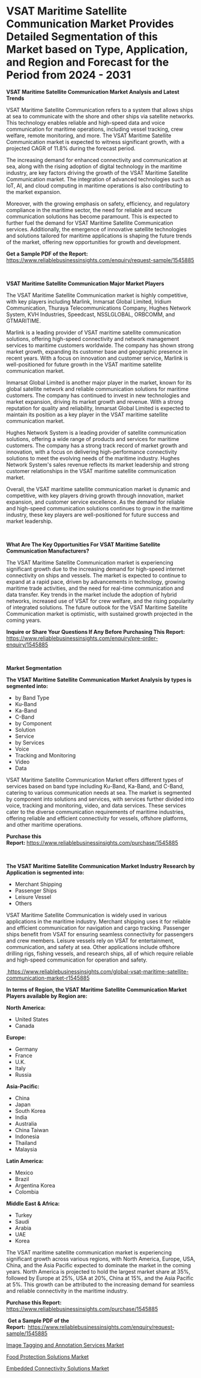 <p><h1>VSAT Maritime Satellite Communication Market Provides Detailed Segmentation of this Market based on Type, Application, and Region and Forecast for the Period from 2024 - 2031</h1></p><p><strong>VSAT Maritime Satellite Communication Market Analysis and Latest Trends</strong></p>
<p><p>VSAT Maritime Satellite Communication refers to a system that allows ships at sea to communicate with the shore and other ships via satellite networks. This technology enables reliable and high-speed data and voice communication for maritime operations, including vessel tracking, crew welfare, remote monitoring, and more. The VSAT Maritime Satellite Communication market is expected to witness significant growth, with a projected CAGR of 11.8% during the forecast period. </p><p>The increasing demand for enhanced connectivity and communication at sea, along with the rising adoption of digital technology in the maritime industry, are key factors driving the growth of the VSAT Maritime Satellite Communication market. The integration of advanced technologies such as IoT, AI, and cloud computing in maritime operations is also contributing to the market expansion. </p><p>Moreover, with the growing emphasis on safety, efficiency, and regulatory compliance in the maritime sector, the need for reliable and secure communication solutions has become paramount. This is expected to further fuel the demand for VSAT Maritime Satellite Communication services. Additionally, the emergence of innovative satellite technologies and solutions tailored for maritime applications is shaping the future trends of the market, offering new opportunities for growth and development.</p></p>
<p><strong>Get a Sample PDF of the Report:&nbsp;</strong> <a href="https://www.reliablebusinessinsights.com/enquiry/request-sample/1545885">https://www.reliablebusinessinsights.com/enquiry/request-sample/1545885</a></p>
<p>&nbsp;</p>
<p><strong>VSAT Maritime Satellite Communication Major Market Players</strong></p>
<p><p>The VSAT Maritime Satellite Communication market is highly competitive, with key players including Marlink, Inmarsat Global Limited, Iridium Communication, Thuraya Telecommunications Company, Hughes Network System, KVH Industries, Speedcast, NSSLGLOBAL, ORBCOMM, and GTMARITIME. </p><p>Marlink is a leading provider of VSAT maritime satellite communication solutions, offering high-speed connectivity and network management services to maritime customers worldwide. The company has shown strong market growth, expanding its customer base and geographic presence in recent years. With a focus on innovation and customer service, Marlink is well-positioned for future growth in the VSAT maritime satellite communication market.</p><p>Inmarsat Global Limited is another major player in the market, known for its global satellite network and reliable communication solutions for maritime customers. The company has continued to invest in new technologies and market expansion, driving its market growth and revenue. With a strong reputation for quality and reliability, Inmarsat Global Limited is expected to maintain its position as a key player in the VSAT maritime satellite communication market.</p><p>Hughes Network System is a leading provider of satellite communication solutions, offering a wide range of products and services for maritime customers. The company has a strong track record of market growth and innovation, with a focus on delivering high-performance connectivity solutions to meet the evolving needs of the maritime industry. Hughes Network System's sales revenue reflects its market leadership and strong customer relationships in the VSAT maritime satellite communication market.</p><p>Overall, the VSAT maritime satellite communication market is dynamic and competitive, with key players driving growth through innovation, market expansion, and customer service excellence. As the demand for reliable and high-speed communication solutions continues to grow in the maritime industry, these key players are well-positioned for future success and market leadership.</p></p>
<p>&nbsp;</p>
<p><strong>What Are The Key Opportunities For VSAT Maritime Satellite Communication Manufacturers?</strong></p>
<p><p>The VSAT Maritime Satellite Communication market is experiencing significant growth due to the increasing demand for high-speed internet connectivity on ships and vessels. The market is expected to continue to expand at a rapid pace, driven by advancements in technology, growing maritime trade activities, and the need for real-time communication and data transfer. Key trends in the market include the adoption of hybrid networks, increased use of VSAT for crew welfare, and the rising popularity of integrated solutions. The future outlook for the VSAT Maritime Satellite Communication market is optimistic, with sustained growth projected in the coming years.</p></p>
<p><strong>Inquire or Share Your Questions If Any Before Purchasing This Report:</strong> <a href="https://www.reliablebusinessinsights.com/enquiry/pre-order-enquiry/1545885">https://www.reliablebusinessinsights.com/enquiry/pre-order-enquiry/1545885</a></p>
<p>&nbsp;</p>
<p><strong>Market Segmentation</strong></p>
<p><strong>The VSAT Maritime Satellite Communication Market Analysis by types is segmented into:</strong></p>
<p><ul><li>by Band Type</li><li>Ku-Band</li><li>Ka-Band</li><li>C-Band</li><li>by Component</li><li>Solution</li><li>Service</li><li>by Services</li><li>Voice</li><li>Tracking and Monitoring</li><li>Video</li><li>Data</li></ul></p>
<p><p>VSAT Maritime Satellite Communication Market offers different types of services based on band type including Ku-Band, Ka-Band, and C-Band, catering to various communication needs at sea. The market is segmented by component into solutions and services, with services further divided into voice, tracking and monitoring, video, and data services. These services cater to the diverse communication requirements of maritime industries, offering reliable and efficient connectivity for vessels, offshore platforms, and other maritime operations.</p></p>
<p><strong>Purchase this Report:&nbsp;</strong><a href="https://www.reliablebusinessinsights.com/purchase/1545885">https://www.reliablebusinessinsights.com/purchase/1545885</a></p>
<p>&nbsp;</p>
<p><strong>The VSAT Maritime Satellite Communication Market Industry Research by Application is segmented into:</strong></p>
<p><ul><li>Merchant Shipping</li><li>Passenger Ships</li><li>Leisure Vessel</li><li>Others</li></ul></p>
<p><p>VSAT Maritime Satellite Communication is widely used in various applications in the maritime industry. Merchant shipping uses it for reliable and efficient communication for navigation and cargo tracking. Passenger ships benefit from VSAT for ensuring seamless connectivity for passengers and crew members. Leisure vessels rely on VSAT for entertainment, communication, and safety at sea. Other applications include offshore drilling rigs, fishing vessels, and research ships, all of which require reliable and high-speed communication for operation and safety.</p></p>
<p><a href="https://www.reliablebusinessinsights.com/global-vsat-maritime-satellite-communication-market-r1545885">&nbsp;https://www.reliablebusinessinsights.com/global-vsat-maritime-satellite-communication-market-r1545885</a></p>
<p><strong>In terms of Region, the VSAT Maritime Satellite Communication Market Players available by Region are:</strong></p>
<p>
    <p> <strong> North America: </strong>
        <ul>
            <li>United States</li>
            <li>Canada</li>
        </ul>
        </p> 
    <p> <strong> Europe: </strong>
        <ul>
            <li>Germany</li>
            <li>France</li>
            <li>U.K.</li>
            <li>Italy</li>
            <li>Russia</li>
        </ul>
        </p> 
    <p> <strong> Asia-Pacific: </strong>
        <ul>
            <li>China</li>
            <li>Japan</li>
            <li>South Korea</li>
            <li>India</li>
            <li>Australia</li>
            <li>China Taiwan</li>
            <li>Indonesia</li>
            <li>Thailand</li>
            <li>Malaysia</li>
        </ul>
        </p> 
    <p> <strong> Latin America: </strong>
        <ul>
            <li>Mexico</li>
            <li>Brazil</li>
            <li>Argentina Korea</li>
            <li>Colombia</li>
        </ul>
        </p> 
    <p> <strong> Middle East & Africa: </strong>
        <ul>
            <li>Turkey</li>
            <li>Saudi</li>
            <li>Arabia</li>
            <li>UAE</li>
            <li>Korea</li>
        </ul>
    </p>
    </p>
<p><p>The VSAT maritime satellite communication market is experiencing significant growth across various regions, with North America, Europe, USA, China, and the Asia Pacific expected to dominate the market in the coming years. North America is projected to hold the largest market share at 35%, followed by Europe at 25%, USA at 20%, China at 15%, and the Asia Pacific at 5%. This growth can be attributed to the increasing demand for seamless and reliable connectivity in the maritime industry.</p></p>
<p><strong>Purchase this Report: </strong><a href="https://www.reliablebusinessinsights.com/purchase/1545885">https://www.reliablebusinessinsights.com/purchase/1545885</a></p>
<p>&nbsp;<strong>Get a Sample PDF of the Report:&nbsp;&nbsp;</strong><a href="https://www.reliablebusinessinsights.com/enquiry/request-sample/1545885">https://www.reliablebusinessinsights.com/enquiry/request-sample/1545885</a></p>
<p><strong></strong></p>
<p><p><a href="https://github.com/lamhaoka57/Market-Research-Report-List-1/blob/main/image-tagging-and-annotation-services-market.md">Image Tagging and Annotation Services Market</a></p><p><a href="https://github.com/caominhtri712020/Market-Research-Report-List-1/blob/main/food-protection-solutions-market.md">Food Protection Solutions Market</a></p><p><a href="https://github.com/dancokkoe288/Market-Research-Report-List-1/blob/main/embedded-connectivity-solutions-market.md">Embedded Connectivity Solutions Market</a></p></p>